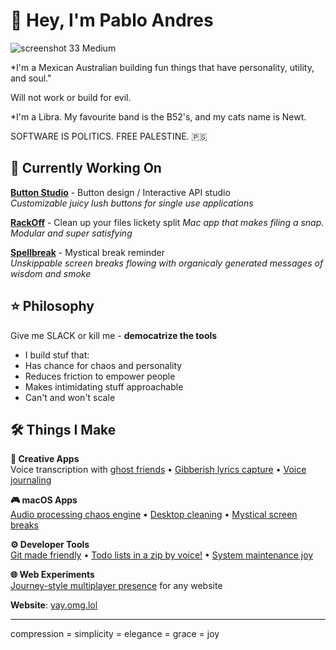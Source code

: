 # 👋 Hey, I'm Pablo Andres

![screenshot 33 Medium](https://github.com/user-attachments/assets/bd7c219b-58b6-4f0f-993e-07d829598e79)


*I'm a Mexican Australian building fun things that have personality, utility, and soul."

Will not work or build for evil.

*I'm a Libra. My favourite band is the B52's, and my cats name is Newt.                   

SOFTWARE IS POLITICS. FREE PALESTINE. 🇵🇸

## 🎯 Currently Working On

**[Button Studio](https://github.com/pibulus/button-studio)** -  Button design / Interactive API studio  
*Customizable juicy lush buttons for single use applications*

**[RackOff](https://github.com/pibulus/rackoff)** - Clean up your files lickety split
*Mac app that makes filing a snap. Modular and super satisfying*

**[Spellbreak](https://github.com/pibulus/spellbreak)** - Mystical break reminder  
*Unskippable screen breaks flowing with organicaly generated messages of wisdom and smoke*

## ⭐ Philosophy

Give me SLACK or kill me - **democatrize the tools**

- I build stuf that:
- Has chance for chaos and personality
- Reduces friction to empower people  
- Makes intimidating stuff approachable
- Can't and won't scale

## 🛠 Things I Make

**🎵 Creative Apps**  
Voice transcription with [ghost friends](https://github.com/pibulus/talktype) • [Gibberish lyrics capture](https://github.com/pibulus/riffrap) • [Voice journaling](https://github.com/pibulus/daysay)

**🎮 macOS Apps**  
[Audio processing chaos engine](https://github.com/pibulus/hexbloop) • [Desktop cleaning](https://github.com/pibulus/rackoff) • [Mystical screen breaks](https://github.com/pibulus/spellbreak)

**⚙️ Developer Tools**  
[Git made friendly](https://github.com/pibulus/git-monkey) • [Todo lists in a zip by voice!](https://github.com/pibulus/ziplist) • [System maintenance joy](https://github.com/pibulus/house-keeper)

**🌐 Web Experiments**  
[Journey-style multiplayer presence](https://github.com/pibulus/ambient-presence) for any website


**Website**: [yay.omg.lol](https://yay.omg.lol/)

---
compression = simplicity = elegance = grace = joy
